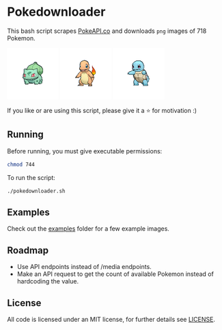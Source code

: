 # Pokedownloader

This bash script scrapes [PokeAPI.co](http://www.pokeapi.co/) and downloads `png` images of 718 Pokemon.

![bulbasaur](examples/bulbasaur.png) ![charmander](examples/charmander.png) ![squirtle](examples/squirtle.png)

If you like or are using this script, please give it a :star: for motivation :)

## Running

Before running, you must give executable permissions:

```bash
chmod 744
```

To run the script:

```bash
./pokedownloader.sh
```

## Examples

Check out the [examples](/examples) folder for a few example images.

## Roadmap

- Use API endpoints instead of /media endpoints.
- Make an API request to get the count of available Pokemon instead of hardcoding the value.

## License

All code is licensed under an MIT license, for further details see [LICENSE](/LICENSE).

